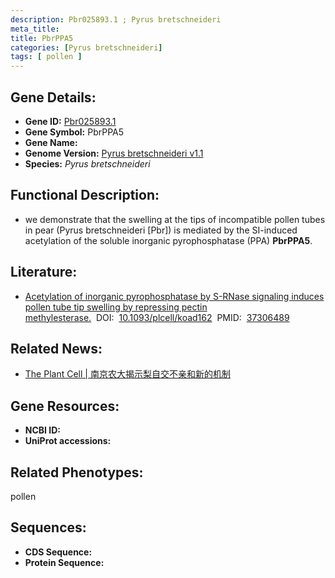 ```yaml
---
description: Pbr025893.1 ; Pyrus bretschneideri
meta_title:
title: PbrPPA5
categories: [Pyrus bretschneideri]
tags: [ pollen ]
---
```


## Gene Details:
- **Gene ID:**	[Pbr025893.1]()
- **Gene Symbol:** PbrPPA5
- **Gene Name:** 
- **Genome Version:** [Pyrus bretschneideri v1.1]()
- **Species:** *Pyrus bretschneideri*

## Functional Description:
   - we demonstrate that the swelling at the tips of incompatible pollen tubes in pear (Pyrus bretschneideri [Pbr]) is mediated by the SI-induced acetylation of the soluble inorganic pyrophosphatase (PPA) **PbrPPA5**. 

## Literature:
   - [Acetylation of inorganic pyrophosphatase by S-RNase signaling induces pollen tube tip swelling by repressing pectin methylesterase.]( https://academic.oup.com/plcell/article/35/9/3544/7194109?login=true)&nbsp;&nbsp;DOI:&nbsp;&nbsp;[10.1093/plcell/koad162](https://academic.oup.com/plcell/article/35/9/3544/7194109?login=true)&nbsp;&nbsp;PMID:&nbsp;&nbsp;[37306489](https://pubmed.ncbi.nlm.nih.gov/37306489/)

## Related News:
   - [The Plant Cell | 南京农大揭示梨自交不亲和新的机制](https://mp.weixin.qq.com/s/muz2xWXQeBz9pT6khe5HEA)

## Gene Resources:
- **NCBI ID:** [](https://www.ncbi.nlm.nih.gov/gene/?term=)
- **UniProt accessions:** [](https://www.uniprot.org/uniprotkb//entry)

## Related Phenotypes:
pollen

## Sequences:
- **CDS Sequence:**
- **Protein Sequence:**
